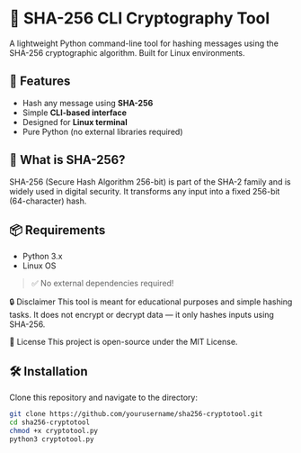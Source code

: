 # 🔐 SHA-256 CLI Cryptography Tool

A lightweight Python command-line tool for hashing messages using the SHA-256 cryptographic algorithm. Built for Linux environments.

## 🚀 Features

- Hash any message using **SHA-256**
- Simple **CLI-based interface**
- Designed for **Linux terminal**
- Pure Python (no external libraries required)

## 🧠 What is SHA-256?

SHA-256 (Secure Hash Algorithm 256-bit) is part of the SHA-2 family and is widely used in digital security. It transforms any input into a fixed 256-bit (64-character) hash.

## 📦 Requirements

- Python 3.x
- Linux OS

> ✅ No external dependencies required!

🔒 Disclaimer
This tool is meant for educational purposes and simple hashing tasks. It does not encrypt or decrypt data — it only hashes inputs using SHA-256.

📄 License
This project is open-source under the MIT License.

## 🛠️ Installation

Clone this repository and navigate to the directory:

```bash
git clone https://github.com/yourusername/sha256-cryptotool.git
cd sha256-cryptotool
chmod +x cryptotool.py
python3 cryptotool.py

